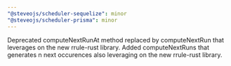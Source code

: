 ```yaml
---
"@steveojs/scheduler-sequelize": minor
"@steveojs/scheduler-prisma": minor
---
```


Deprecated computeNextRunAt method replaced by computeNextRun that leverages on the new rrule-rust library. Added computeNextRuns that generates n next occurences also leveraging on the new rrule-rust library. 
